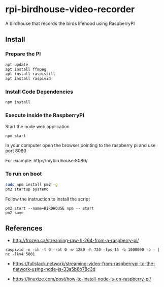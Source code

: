 # rpi-birdhouse-video-recorder
A birdhouse that records the birds lifehood using RaspberryPI

## Install 

### Prepare the PI
```bash
apt update
apt install ffmpeg
apt install raspistill
apt install raspivid
```

### Install Code Dependencies
```bash
npm install
```

### Execute inside the RaspberryPI
Start the node web application
```bash
npm start
```

In your computer open the browser pointing to the raspberry pi and use port 8080

For example: http://mybirdhouse:8080/


### To run on boot
```bash
sudo npm install pm2 -g
pm2 startup systemd
```
Follow the instruction to install the script
```
pm2 start --name=BIRDHOUSE npm -- start
pm2 save
```


## References
- http://frozen.ca/streaming-raw-h-264-from-a-raspberry-pi/
```
raspivid -n -ih -t 0 -rot 0 -w 1280 -h 720 -fps 15 -b 1000000 -o - | nc -lkv4 5001
```

- https://fullstack.network/streaming-video-from-raspberrypi-to-the-network-using-node-js-33a5b6b78c3d

- https://linuxize.com/post/how-to-install-node-js-on-raspberry-pi/